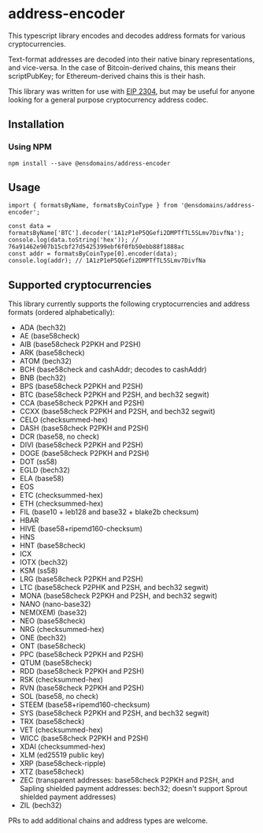 # address-encoder
This typescript library encodes and decodes address formats for various cryptocurrencies.

Text-format addresses are decoded into their native binary representations, and vice-versa. In the case of Bitcoin-derived chains, this means their scriptPubKey; for Ethereum-derived chains this is their hash.

This library was written for use with [EIP 2304](https://eips.ethereum.org/EIPS/eip-2304), but may be useful for anyone looking for a general purpose cryptocurrency address codec.

## Installation

### Using NPM

```
npm install --save @ensdomains/address-encoder
```

## Usage

```
import { formatsByName, formatsByCoinType } from '@ensdomains/address-encoder';

const data = formatsByName['BTC'].decoder('1A1zP1eP5QGefi2DMPTfTL5SLmv7DivfNa');
console.log(data.toString('hex')); // 76a91462e907b15cbf27d5425399ebf6f0fb50ebb88f1888ac
const addr = formatsByCoinType[0].encoder(data);
console.log(addr); // 1A1zP1eP5QGefi2DMPTfTL5SLmv7DivfNa
```

## Supported cryptocurrencies

This library currently supports the following cryptocurrencies and address formats (ordered alphabetically):

 - ADA (bech32)
 - AE (base58check)
 - AIB (base58check P2PKH and P2SH)
 - ARK (base58check)
 - ATOM (bech32)
 - BCH (base58check and cashAddr; decodes to cashAddr)
 - BNB (bech32)
 - BPS (base58check P2PKH and P2SH)
 - BTC (base58check P2PKH and P2SH, and bech32 segwit)
 - CCA (base58check P2PKH and P2SH)
 - CCXX (base58check P2PKH and P2SH, and bech32 segwit)
 - CELO (checksummed-hex)
 - DASH (base58check P2PKH and P2SH)
 - DCR (base58, no check)
 - DIVI (base58check P2PKH and P2SH)
 - DOGE (base58check P2PKH and P2SH)
 - DOT (ss58)
 - EGLD (bech32)
 - ELA (base58)
 - EOS
 - ETC (checksummed-hex)
 - ETH (checksummed-hex)
 - FIL (base10 + leb128 and base32 + blake2b checksum)
 - HBAR
 - HIVE (base58+ripemd160-checksum)
 - HNS
 - HNT (base58check)
 - ICX
 - IOTX (bech32)
 - KSM (ss58)
 - LRG (base58check P2PKH and P2SH)
 - LTC (base58check P2PHK and P2SH, and bech32 segwit)
 - MONA (base58check P2PKH and P2SH, and bech32 segwit)
 - NANO (nano-base32)
 - NEM(XEM) (base32)
 - NEO (base58check)
 - NRG (checksummed-hex)
 - ONE (bech32)
 - ONT (base58check)
 - PPC (base58check P2PKH and P2SH)
 - QTUM (base58check)
 - RDD (base58check P2PKH and P2SH)
 - RSK (checksummed-hex)
 - RVN (base58check P2PKH and P2SH)
 - SOL (base58, no check)
 - STEEM (base58+ripemd160-checksum)
 - SYS (base58check P2PKH and P2SH, and bech32 segwit)
 - TRX (base58check)
 - VET (checksummed-hex)
 - WICC (base58check P2PKH and P2SH)
 - XDAI (checksummed-hex)
 - XLM (ed25519 public key)
 - XRP (base58check-ripple)
 - XTZ (base58check)
 - ZEC (transparent addresses: base58check P2PKH and P2SH, and Sapling shielded payment addresses: bech32; doesn't support Sprout shielded payment addresses)
 - ZIL (bech32)
 
PRs to add additional chains and address types are welcome.
